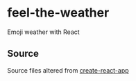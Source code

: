 # feel-the-weather
Emoji weather with React

## Source

Source files altered from [create-react-app](https://github.com/facebookincubator/create-react-app)